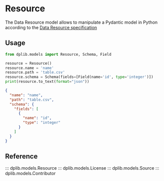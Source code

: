 # Resource

The Data Resource model allows to manipulate a Pydantic model in Python according to the [Data Resource specification](https://datapackage.org/specifications/data-resource/)

## Usage

```python
from dplib.models import Resource, Schema, Field

resource = Resource()
resource.name = 'name'
resource.path = 'table.csv'
resource.schema = Schema(fields=[Field(name='id', type='integer')])
print(resource.to_text(format="json"))
```

```json
{
  "name": "name",
  "path": "table.csv",
  "schema": {
    "fields": [
      {
        "name": "id",
        "type": "integer"
      }
    ]
  }
}
```

## Reference

::: dplib.models.Resource
::: dplib.models.License
::: dplib.models.Source
::: dplib.models.Contributor
